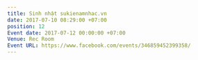 ```yaml
---
title: Sinh nhật sukienamnhac.vn
date: 2017-07-10 08:29:00 +07:00
position: 12
Event date: 2017-07-12 00:00:00 +07:00
Venue: Rec Room
Event URL: https://www.facebook.com/events/346859452399358/
---
```


